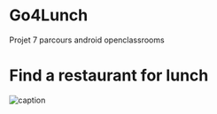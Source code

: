 # Go4Lunch
Projet 7 parcours android  openclassrooms

# Find a restaurant for lunch


![caption](https://github.com/coursju/Go4Lunch/blob/master/video.gif)
